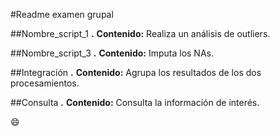 #Readme examen grupal

##Nombre_script_1
**.** **Contenido:** Realiza un análisis de outliers.

##Nombre_script_3
**.** **Contenido:** Imputa los NAs.

##Integración
**.** **Contenido:** Agrupa los resultados de los dos procesamientos.

##Consulta
**.** **Contenido:** Consulta la información de interés.

😄
